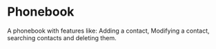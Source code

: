 # Phonebook
A phonebook with features like: Adding a contact, Modifying a contact, searching contacts and deleting them.
